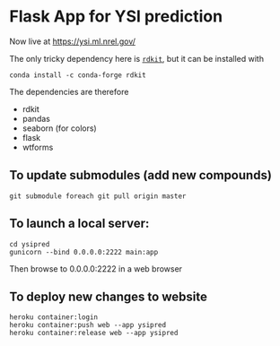 # Flask App for YSI prediction

Now live at https://ysi.ml.nrel.gov/

The only tricky dependency here is [`rdkit`](http://www.rdkit.org/docs/Install.html), but it can be installed with 
```
conda install -c conda-forge rdkit
```


The dependencies are therefore
* rdkit
* pandas
* seaborn (for colors)
* flask
* wtforms

## To update submodules (add new compounds)
`git submodule foreach git pull origin master`

## To launch a local server:
```
cd ysipred
gunicorn --bind 0.0.0.0:2222 main:app
```

Then browse to 0.0.0.0:2222 in a web browser


## To deploy new changes to website

```
heroku container:login
heroku container:push web --app ysipred
heroku container:release web --app ysipred
```
